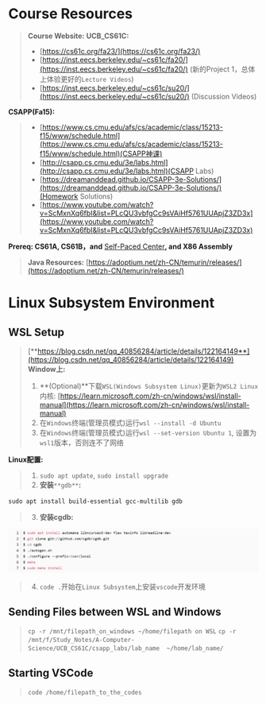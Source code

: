 # Course Resources
> **Course Website:** 
> **UCB_CS61C:**
> - [https://cs61c.org/fa23/](https://cs61c.org/fa23/)
> - [https://inst.eecs.berkeley.edu/~cs61c/fa20/](https://inst.eecs.berkeley.edu/~cs61c/fa20/) (新的Project 1，总体上体验更好的`Lecture Videos`)
> - [https://inst.eecs.berkeley.edu/~cs61c/su20/](https://inst.eecs.berkeley.edu/~cs61c/su20/) (Discussion Videos)
> 
**CSAPP(Fa15):**
> - [https://www.cs.cmu.edu/afs/cs/academic/class/15213-f15/www/schedule.html](https://www.cs.cmu.edu/afs/cs/academic/class/15213-f15/www/schedule.html)(CSAPP神课)
> - [http://csapp.cs.cmu.edu/3e/labs.html](http://csapp.cs.cmu.edu/3e/labs.html)(CSAPP Labs)
> - [https://dreamanddead.github.io/CSAPP-3e-Solutions/](https://dreamanddead.github.io/CSAPP-3e-Solutions/)(Homework Solutions)
> - [https://www.youtube.com/watch?v=ScMxnXq6fbI&list=PLcQU3vbfgCc9sVAiHf5761UUApjZ3ZD3x](https://www.youtube.com/watch?v=ScMxnXq6fbI&list=PLcQU3vbfgCc9sVAiHf5761UUApjZ3ZD3x)
> 
**Prereq: CS61A, CS61B，and** [Self-Paced Center](https://selfpaced.bitbucket.io/#/)**, and X86 Assembly**
> **Java Resources:** [https://adoptium.net/zh-CN/temurin/releases/](https://adoptium.net/zh-CN/temurin/releases/)



# Linux Subsystem Environment
## WSL Setup
> [**https://blog.csdn.net/qq_40856284/article/details/122164149**](https://blog.csdn.net/qq_40856284/article/details/122164149)
> **Window上:**
> 1. **(Optional)**下载`WSL(Windows Subsystem Linux)`更新为`WSL2 Linux`内核: [https://learn.microsoft.com/zh-cn/windows/wsl/install-manual](https://learn.microsoft.com/zh-cn/windows/wsl/install-manual)
> 2. 在`Windows`终端(管理员模式)运行`wsl --install -d Ubuntu`
> 3. 在`Windows`终端(管理员模式)运行`wsl --set-version Ubuntu 1`, 设置为`wsl1`版本，否则连不了网络
> 
**Linux配置:**
> 1. `sudo apt update`, `sudo install upgrade`
> 2. **安装**`**gdb**`**:**
> 
`sudo apt install build-essential gcc-multilib gdb`
> 3. **安装cgdb:**
> 
![image.png](./Related_Resources.assets/20231105_1708289347.png)
> 4. `code .`开始在`Linux Subsystem`上安装`vscode`开发环境



## Sending Files between WSL and Windows
> `cp -r /mnt/filepath_on_windows ~/home/filepath on WSL`
> `cp -r /mnt/f/Study_Notes/A-Computer-Science/UCB_CS61C/csapp_labs/lab_name  ~/home/lab_name/`



## Starting VSCode
> `code /home/filepath_to_the_codes`


